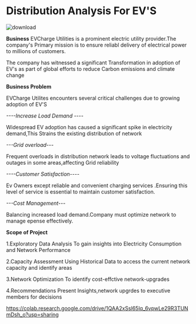 # Distribution Analysis For EV'S

![download](https://github.com/user-attachments/assets/4f190b27-b61f-4b98-8925-bf7612a90fc1)

**Business**
EVCharge Utilities is a prominent electric utility provider.The company's Primary mission is to ensure reliabl delivery of electrical power to millions of customers.

The company has witnessed a significant Transformation in adoption of EV's as part of global efforts to reduce Carbon emissions and climate change

**Business Problem**

EVCharge Utilites encounters several critical challenges due to growing adoption of EV'S

*----Increase Load Demand ----*

Widespread EV adoption has caused a significant spike in electricity demand,This Strains the existing distribution of network

*---Grid overload---*

Frequent overloads in distribution network leads to voltage fluctuations and outages in some areas,affecting Grid reliability

*----Customer Satisfaction----*

Ev Owners except reliable and convenient charging services .Ensuring this level of service is essential to maintain customer satisfaction.

*---Cost Management---*

Balancing increased load demand.Company must optimize network to manage epense effectively.


**Scope of Project**

1.Exploratory Data Analysis
To gain insights into Electricity Consumption and Network Performance

2.Capacity Assessment
Using Historical Data to access the current network capacity and identify areas 

3.Network Optimization
To identify cost-effctive network-upgrades 

4.Recommendations
Present Insights,network upgrdes to  executive members for decisions 



https://colab.research.google.com/drive/1QAA2xSsl65lq_6vpwLe29R3TUNmDsh_o?usp=sharing
